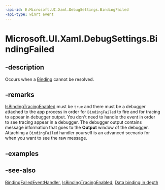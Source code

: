```yaml
---
-api-id: E:Microsoft.UI.Xaml.DebugSettings.BindingFailed
-api-type: winrt event
---
```


<!-- Event syntax
public event Microsoft.UI.Xaml.BindingFailedEventHandler BindingFailed
-->

# Microsoft.UI.Xaml.DebugSettings.BindingFailed

## -description

Occurs when a [Binding](../microsoft.ui.xaml.data/binding.md) cannot be resolved.

## -remarks

[IsBindingTracingEnabled](debugsettings_isbindingtracingenabled.md) must be `true` and there must be a debugger attached to the app process in order for `BindingFailed` to fire and for tracing to appear in debugger output. You don't need to handle the event in order to see tracing appear in a debugger. The debugger output contains message information that goes to the **Output** window of the debugger. Attaching a `BindingFailed` handler yourself is an advanced scenario for when you want to see the raw message.

## -examples

## -see-also

[BindingFailedEventHandler](bindingfailedeventhandler.md), [IsBindingTracingEnabled](debugsettings_isbindingtracingenabled.md), [Data binding in depth](/windows/uwp/data-binding/data-binding-in-depth)
